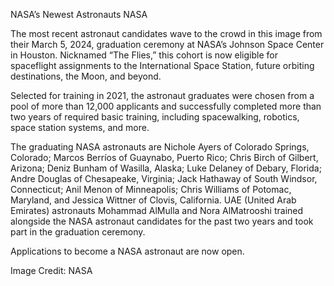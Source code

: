 NASA’s Newest Astronauts 
 NASA

The most recent astronaut candidates wave to the crowd in this image from their March 5, 2024, graduation ceremony at NASA’s Johnson Space Center in Houston. Nicknamed “The Flies,” this cohort is now eligible for spaceflight assignments to the International Space Station, future orbiting destinations, the Moon, and beyond.

Selected for training in 2021, the astronaut graduates were chosen from a pool of more than 12,000 applicants and successfully completed more than two years of required basic training, including spacewalking, robotics, space station systems, and more.

The graduating NASA astronauts are Nichole Ayers of Colorado Springs, Colorado; Marcos Berríos of Guaynabo, Puerto Rico; Chris Birch of Gilbert, Arizona; Deniz Bunham of Wasilla, Alaska; Luke Delaney of Debary, Florida; Andre Douglas of Chesapeake, Virginia; Jack Hathaway of South Windsor, Connecticut; Anil Menon of Minneapolis; Chris Williams of Potomac, Maryland, and Jessica Wittner of Clovis, California. UAE (United Arab Emirates) astronauts Mohammad AlMulla and Nora AlMatrooshi trained alongside the NASA astronaut candidates for the past two years and took part in the graduation ceremony.

Applications to become a NASA astronaut are now open.

Image Credit: NASA